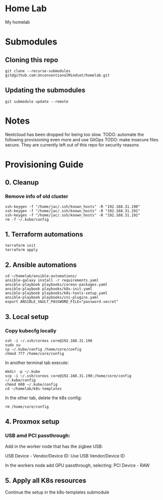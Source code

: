 # Home Lab
My homelab

# Submodules

## Cloning this repo

```
git clone --recurse-submodules  git@github.com:UnconventionalMindset/homelab.git
```

## Updating the submodules

```
git submodule update --remote
```

# Notes

Nextcloud has been dropped for being too slow.
TODO: automate the following provisioning even more and use GitOps
TODO: make insecure files secure. They are currently left out of this repo for security reasons

# Provisioning Guide

## 0. Cleanup

### Remove info of old cluster
```
ssh-keygen -f "/home/jac/.ssh/known_hosts" -R "192.168.31.190"
ssh-keygen -f "/home/jac/.ssh/known_hosts" -R "192.168.31.191"
ssh-keygen -f "/home/jac/.ssh/known_hosts" -R "192.168.31.192"
rm -f ~/.kube/config
```

## 1. Terraform automations
```
terraform init
terraform apply
```

## 2. Ansible automations
```
cd ~/homelab/ansible-automations/
ansible-galaxy install -r requirements.yaml
ansible-playbook playbooks/coreos-packages.yaml
ansible-playbook playbooks/k8s-init.yaml
ansible-playbook playbooks/k8s-tools-setup.yaml
ansible-playbook playbooks/cni-plugins.yaml
export ANSIBLE_VAULT_PASSWORD_FILE="password.secret"
```

## 3. Local setup

### Copy kubecfg locally

```
ssh -i ~/.ssh/coreos core@192.168.31.190
sudo su
cp ~/.kube/config /home/core/config
chmod 777 /home/core/config
```

In another terminal tab execute:

```
mkdir -p ~/.kube
scp -i ~/.ssh/coreos core@192.168.31.190:/home/core/config ~/.kube/config
chmod 600 ~/.kube/config
cd ~/homelab/k8s-templates
```

In the other tab, delete the k8s config:
```
rm /home/core/config
```

## 4. Proxmox setup

### USB amd PCI passthrough:
Add in the worker node that has the zigbee USB:

USB Device - Vendor/Device ID: Use USB Vendor/Device ID

In the workers node add GPU passthrough, selecting:
PCI Device - RAW

## 5. Apply all K8s resources

Continue the setup in the k8s-templates submodule